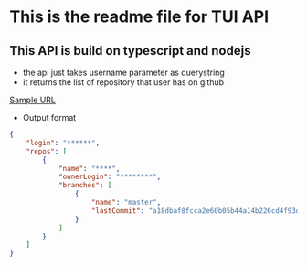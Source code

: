 # This is the readme file for TUI API
## This API is build on typescript and nodejs

* the api just takes username parameter as querystring 
* it returns the list of repository that user has on github

[Sample URL](http://localhost:3000/getInfo?username={username})

* Output format
```json
{
	"login": "******",
	"repos": [
		{
			"name": "****",
			"ownerLogin": "********",
			"branches": [
				{
					"name": "master",
					"lastCommit": "a18dbaf8fcca2e60b05b44a14b226cd4f93d1324"
				}
            ]
        }
	]
}